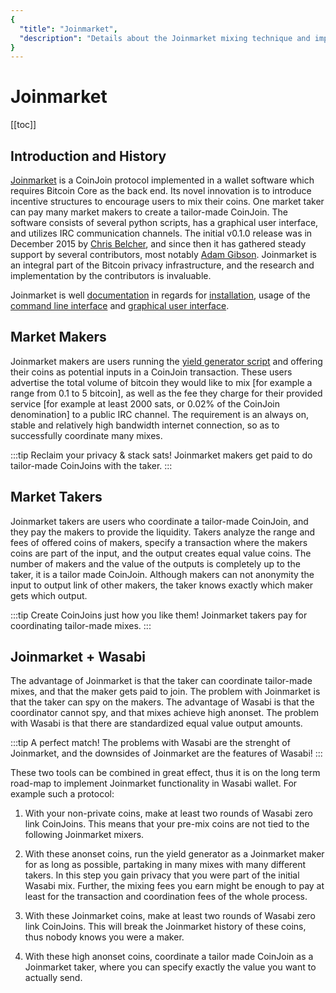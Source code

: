```yaml
---
{
  "title": "Joinmarket",
  "description": "Details about the Joinmarket mixing technique and implementation. This is the Wasabi documentation, an archive of knowledge about the open-source, non-custodial and privacy-focused Bitcoin wallet for desktop."
}
---
```


# Joinmarket

[[toc]]

## Introduction and History

[Joinmarket](https://github.com/JoinMarket-Org/joinmarket-clientserver) is a CoinJoin protocol implemented in a wallet software which requires Bitcoin Core as the back end.
Its novel innovation is to introduce incentive structures to encourage users to mix their coins.
One market taker can pay many market makers to create a tailor-made CoinJoin.
The software consists of several python scripts, has a graphical user interface, and utilizes IRC communication channels.
The initial v0.1.0 release was in December 2015 by [Chris Belcher](https://github.com/chris-belcher), and since then it has gathered steady support by several contributors, most notably [Adam Gibson](https://github.com/AdamISZ).
Joinmarket is an integral part of the Bitcoin privacy infrastructure, and the research and implementation by the contributors is invaluable.

Joinmarket is well [documentation](https://github.com/JoinMarket-Org/joinmarket-clientserver/tree/master/docs) in regards for [installation](https://github.com/JoinMarket-Org/joinmarket-clientserver/blob/master/docs/INSTALL.md), usage of the [command line interface](https://github.com/JoinMarket-Org/joinmarket-clientserver/blob/master/docs/USAGE.md) and [graphical user interface](https://github.com/JoinMarket-Org/joinmarket-clientserver/blob/master/docs/JOINMARKET-QT-GUIDE.md).

## Market Makers

Joinmarket makers are users running the [yield generator script](https://github.com/JoinMarket-Org/joinmarket-clientserver/blob/master/docs/YIELDGENERATOR.md) and offering their coins as potential inputs in a CoinJoin transaction.
These users advertise the total volume of bitcoin they would like to mix [for example a range from 0.1 to 5 bitcoin], as well as the fee they charge for their provided service [for example at least 2000 sats, or 0.02% of the CoinJoin denomination] to a public IRC channel.
The requirement is an always on, stable and relatively high bandwidth internet connection, so as to successfully coordinate many mixes.

:::tip Reclaim your privacy & stack sats!
Joinmarket makers get paid to do tailor-made CoinJoins with the taker.
:::

## Market Takers

Joinmarket takers are users who coordinate a tailor-made CoinJoin, and they pay the makers to provide the liquidity.
Takers analyze the range and fees of offered coins of makers, specify a transaction where the makers coins are part of the input, and the output creates equal value coins.
The number of makers and the value of the outputs is completely up to the taker, it is a tailor made CoinJoin.
Although makers can not anonymity the input to output link of other makers, the taker knows exactly which maker gets which output.

:::tip Create CoinJoins just how you like them!
Joinmarket takers pay for coordinating tailor-made mixes.
:::

## Joinmarket + Wasabi

The advantage of Joinmarket is that the taker can coordinate tailor-made mixes, and that the maker gets paid to join.
The problem with Joinmarket is that the taker can spy on the makers.
The advantage of Wasabi is that the coordinator cannot spy, and that mixes achieve high anonset. 
The problem with Wasabi is that there are standardized equal value output amounts.

:::tip A perfect match!
The problems with Wasabi are the strenght of Joinmarket, and the downsides of Joinmarket are the features of Wasabi!
:::

These two tools can be combined in great effect, thus it is on the long term road-map to implement Joinmarket functionality in Wasabi wallet.
For example such a protocol:

1. With your non-private coins, make at least two rounds of Wasabi zero link CoinJoins.
This means that your pre-mix coins are not tied to the following Joinmarket mixers.

2. With these anonset coins, run the yield generator as a Joinmarket maker for as long as possible, partaking in many mixes with many different takers.
In this step you gain privacy that you were part of the initial Wasabi mix.
Further, the mixing fees you earn might be enough to pay at least for the transaction and coordination fees of the whole process.

3. With these Joinmarket coins, make at least two rounds of Wasabi zero link CoinJoins.
This will break the Joinmarket history of these coins, thus nobody knows you were a maker.

4. With these high anonset coins, coordinate a tailor made CoinJoin as a Joinmarket taker, where you can specify exactly the value you want to actually send.
